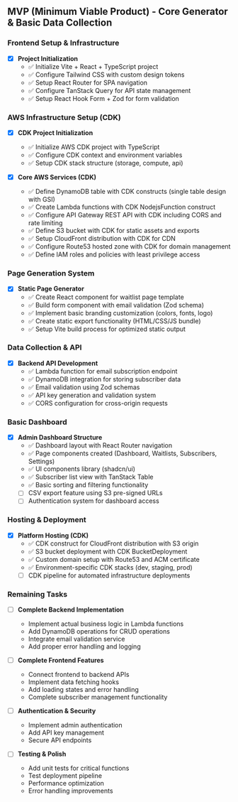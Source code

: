 ## MVP (Minimum Viable Product) - Core Generator & Basic Data Collection

### Frontend Setup & Infrastructure
- [x] **Project Initialization**
  - ✅ Initialize Vite + React + TypeScript project
  - ✅ Configure Tailwind CSS with custom design tokens
  - ✅ Setup React Router for SPA navigation
  - ✅ Configure TanStack Query for API state management
  - ✅ Setup React Hook Form + Zod for form validation

### AWS Infrastructure Setup (CDK)
- [x] **CDK Project Initialization**
  - ✅ Initialize AWS CDK project with TypeScript
  - ✅ Configure CDK context and environment variables
  - ✅ Setup CDK stack structure (storage, compute, api)

- [x] **Core AWS Services (CDK)**
  - ✅ Define DynamoDB table with CDK constructs (single table design with GSI)
  - ✅ Create Lambda functions with CDK NodejsFunction construct
  - ✅ Configure API Gateway REST API with CDK including CORS and rate limiting
  - ✅ Define S3 bucket with CDK for static assets and exports
  - ✅ Setup CloudFront distribution with CDK for CDN
  - ✅ Configure Route53 hosted zone with CDK for domain management
  - ✅ Define IAM roles and policies with least privilege access

### Page Generation System
- [x] **Static Page Generator**
  - ✅ Create React component for waitlist page template
  - ✅ Build form component with email validation (Zod schema)
  - ✅ Implement basic branding customization (colors, fonts, logo)
  - ✅ Create static export functionality (HTML/CSS/JS bundle)
  - ✅ Setup Vite build process for optimized static output

### Data Collection & API
- [x] **Backend API Development**
  - ✅ Lambda function for email subscription endpoint
  - ✅ DynamoDB integration for storing subscriber data
  - ✅ Email validation using Zod schemas
  - ✅ API key generation and validation system
  - ✅ CORS configuration for cross-origin requests

### Basic Dashboard
- [x] **Admin Dashboard Structure**
  - ✅ Dashboard layout with React Router navigation
  - ✅ Page components created (Dashboard, Waitlists, Subscribers, Settings)
  - ✅ UI components library (shadcn/ui)
  - ✅ Subscriber list view with TanStack Table
  - ✅ Basic sorting and filtering functionality
  - [ ] CSV export feature using S3 pre-signed URLs
  - [ ] Authentication system for dashboard access

### Hosting & Deployment
- [x] **Platform Hosting (CDK)**
  - ✅ CDK construct for CloudFront distribution with S3 origin
  - ✅ S3 bucket deployment with CDK BucketDeployment
  - ✅ Custom domain setup with Route53 and ACM certificate
  - ✅ Environment-specific CDK stacks (dev, staging, prod)
  - [ ] CDK pipeline for automated infrastructure deployments

### Remaining Tasks
- [ ] **Complete Backend Implementation**
  - Implement actual business logic in Lambda functions
  - Add DynamoDB operations for CRUD operations
  - Integrate email validation service
  - Add proper error handling and logging

- [ ] **Complete Frontend Features**
  - Connect frontend to backend APIs
  - Implement data fetching hooks
  - Add loading states and error handling
  - Complete subscriber management functionality

- [ ] **Authentication & Security**
  - Implement admin authentication
  - Add API key management
  - Secure API endpoints

- [ ] **Testing & Polish**
  - Add unit tests for critical functions
  - Test deployment pipeline
  - Performance optimization
  - Error handling improvements